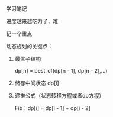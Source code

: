 学习笔记

进度越来越吃力了，难

记一个重点

动态规划的关键点：

1. 最优子结构 

   dp[n] = best_of(dp[n - 1], dp[n - 2],…)

2. 储存中间状态 dp[i]

3. 递推公式（状态转移方程或者dp方程）

   Fib：dp[i] = dp[i - 1] + dp[i - 2]
